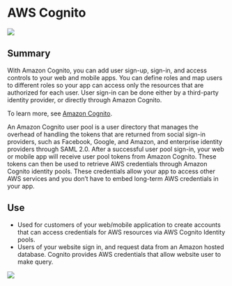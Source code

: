 # AWS Cognito

![](https://explore.skillbuilder.aws/files/a/w/aws_prod1_docebosaas_com/1721149200/GkyF8Mg8z4_WVdL503GbNw/tincan/1795780_1704469401_o_1hjd4l7tc11hedc913i09dklbhj_zip/assets/YZvKa7vr7fCGZt1s_egCNNphFBzbbCcAE.png)
## Summary

With Amazon Cognito, you can add user sign-up, sign-in, and access controls to your web and mobile apps. You can define roles and map users to different roles so your app can access only the resources that are authorized for each user. User sign-in can be done either by a third-party identity provider, or directly through Amazon Cognito.

To learn more, see [Amazon Cognito](https://aws.amazon.com/cognito/).

An Amazon Cognito user pool is a user directory that manages the overhead of handling the tokens that are returned from social sign-in providers, such as Facebook, Google, and Amazon, and enterprise identity providers through SAML 2.0. After a successful user pool sign-in, your web or mobile app will receive user pool tokens from Amazon Cognito. These tokens can then be used to retrieve AWS credentials through Amazon Cognito identity pools. These credentials allow your app to access other AWS services and you don’t have to embed long-term AWS credentials in your app.

## Use 

- Used for customers of your web/mobile application to create accounts that can access credentials for AWS resources via AWS Cognito Identity pools.
- Users of your website sign in, and request data from an Amazon hosted database. Cognito provides AWS credentials that allow website user to make query.

![](https://explore.skillbuilder.aws/files/a/w/aws_prod1_docebosaas_com/1721149200/GkyF8Mg8z4_WVdL503GbNw/tincan/1795780_1704469401_o_1hjd4l7tc11hedc913i09dklbhj_zip/assets/YJiik1Nj7Sh097Oh_wm8pANm6aAzP_Zqk.jpg)
